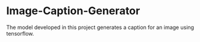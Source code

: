 # Image-Caption-Generator
The model developed in this project generates a caption for an image using tensorflow.
